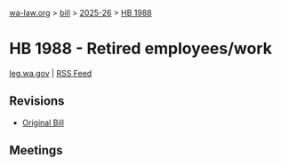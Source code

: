 [wa-law.org](/) > [bill](/bill/) > [2025-26](/bill/2025-26/) > [HB 1988](/bill/2025-26/hb/1988/)

# HB 1988 - Retired employees/work
[leg.wa.gov](https://app.leg.wa.gov/billsummary?BillNumber=1988&Year=2025&Initiative=false) | [RSS Feed](./rss.xml)

## Revisions
* [Original Bill](1/)

## Meetings